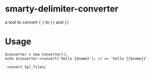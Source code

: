 # smarty-delimiter-converter

a tool to convert `{` `}` to `{{` and `}}`

# Usage

```
$converter = new Converter();
echo $converter->convert('hello {$name}'); // => 'hello {{$name}}'
```

```
 convert tpl_files/
```


